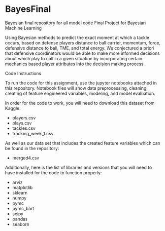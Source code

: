 # BayesFinal
Bayesian final repository for all model code
Final Project for Bayesian Machine Learning

Using Bayesian methods to predict the exact moment at which a tackle occurs, based on defense players distance to ball carrier, momentum, force, defensive distance to ball, TME, and total energy. We conjectured a priori that defensive coordinators would be able to make more informed decisions about which play to call in a given situation by incorporating certain mechanics based  player attributes into the decision making process.

Code Instructions

To run the code for this assignment, use the jupyter notebooks attached in this repository. Notebook files will show data preprocessing, cleaning, creating of feature engineered variables, modeling, and model evaluation. 

In order for the code to work, you will need to download this dataset from Kaggle: 

- players.csv
- plays.csv
- tackles.csv
- tracking_week_1.csv

As well as our data set that includes the created feature variables which can be found in the repository: 

- merged4.csv

Additionally, here is the list of libraries and versions that you will need to have installed for the code to function properly:

- arviz
- matplotlib
- sklearn
- numpy
- pymc
- pymc_bart 
- scipy 
- pandas
- seaborn

